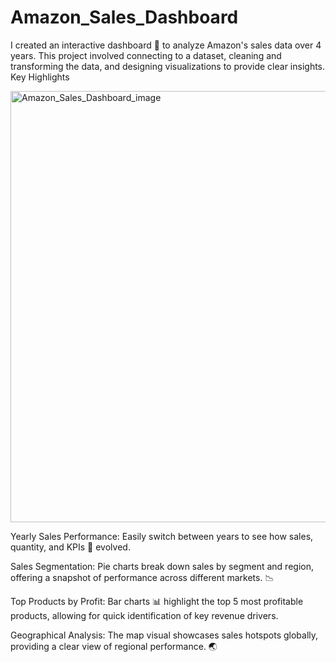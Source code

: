 # Amazon_Sales_Dashboard
I created an interactive dashboard 🎢 to analyze Amazon's sales data over 4 years. This project involved connecting to a dataset, cleaning and transforming the data, and designing visualizations to provide clear insights. Key Highlights


<img width="690" alt="Amazon_Sales_Dashboard_image" src="https://github.com/user-attachments/assets/56031fdb-7e34-4dd9-9fc0-b20882990a91" />


Yearly Sales Performance: Easily switch between years to see how sales, quantity, and KPIs 💯 evolved.

Sales Segmentation: Pie charts break down sales by segment and region, offering a snapshot of performance across different markets. 📉 

Top Products by Profit: Bar charts 📊 highlight the top 5 most profitable products, allowing for quick identification of key revenue drivers.

Geographical Analysis: The map visual showcases sales hotspots globally, providing a clear view of regional performance. 🌏 


